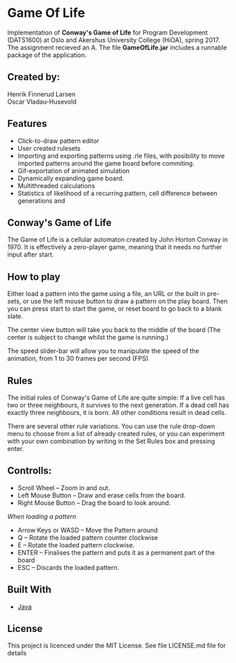 # Game Of Life
Implementation of <b>Conway's Game of Life</b> for Program Development (DATS1600) at Oslo and Akershus University College (HiOA), spring 2017. The assignment recieved an A. The file <b>GameOfLife.jar</b> includes a runnable package of the application. 

## Created by:
Henrik Finnerud Larsen <br>
Oscar Vladau-Husevold

## Features
* Click-to-draw pattern editor
* User created rulesets
* Importing and exporting patterns using .rle files, with posibility to move imported patterns around the game board before commiting.
* Gif-exportation of animated simulation
* Dynamically expanding game board.
* Multithreaded calculations
* Statistics of likelihood of a recurring pattern, cell difference between generations and 

## Conway's Game of Life
The Game of Life is a cellular automaton created by John Horton Conway in 1970. It is effectively a zero-player game, meaning that it needs no further input after start.

## How to play
Either load a pattern into the game using a file, an URL or the built in pre-sets, or use the left mouse button to draw a pattern on the play board. Then you can press start to start the game, or reset board to go back to a blank slate. 

The center view button will take you back to the middle of the board (The center is subject to change whilst the game is running.)

The speed slider-bar will allow you to manipulate the speed of the animation, from 1 to 30 frames per second (FPS)

## Rules
The initial rules of Conway's Game of Life are quite simple: If a live cell has two or three neighbours, it survives to the next generation. If a dead cell has exactly three neighbours, it is born. All other conditions result in dead cells. 

There are several other rule variations. You can use the rule drop-down menu to choose from a list of already created rules, or you can experiment with your own combination by writing in the Set Rules box and pressing enter. 

## Controlls: 
* Scroll Wheel 			      – Zoom in and out. 
* Left Mouse Button 		  – Draw and erase cells from the board.
* Right Mouse Button 	    – Drag the board to look around.


*When loading a pattern*
* Arrow Keys or WASD	      – Move the Pattern around
* Q 			                  – Rotate the loaded pattern counter clockwise
* E 			                  – Rotate the loaded pattern clockwise.
* ENTER 				            – Finalises the pattern and puts it as a permanent part of the board
* ESC 					            – Discards the loaded pattern. 

## Built With

* [Java](https://www.java.com/en/)

## License
This project is licenced under the MIT License. See file LICENSE.md file for details
